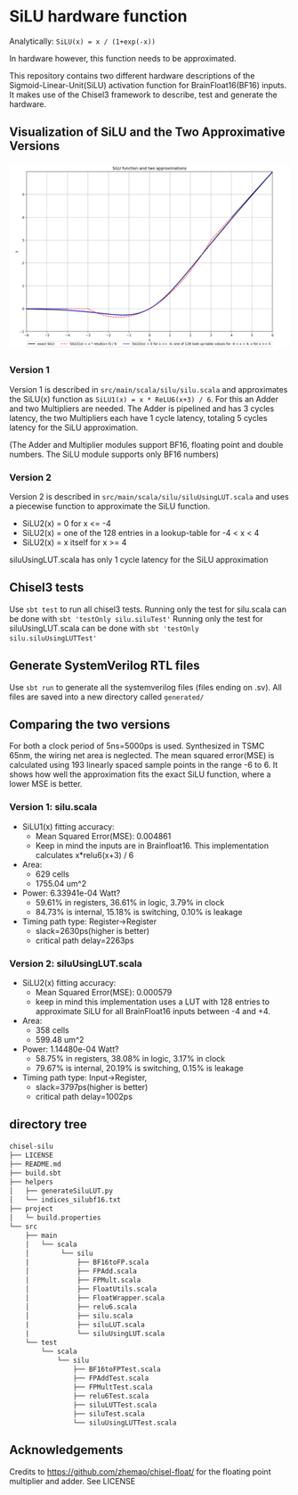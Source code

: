 # SiLU hardware function
Analytically: `SiLU(x) = x / (1+exp(-x))`

In hardware however, this function needs to be approximated.

This repository contains two different hardware descriptions of the Sigmoid-Linear-Unit(SiLU) activation function for BrainFloat16(BF16) inputs.
It makes use of the Chisel3 framework to describe, test and generate the hardware.

## Visualization of SiLU and the Two Approximative Versions
![SiluFunctionandApproximations](helpers/SiLUand2ApproxFunctions.png)
### Version 1
Version 1 is described in `src/main/scala/silu/silu.scala` and approximates the SiLU(x) function as `SiLU1(x) = x * ReLU6(x+3) / 6`.
For this an Adder and two Multipliers are needed. The Adder is pipelined and has 3 cycles latency, the two Multipliers each have 1 cycle latency, totaling 5 cycles latency for the SiLU approximation.

(The Adder and Multiplier modules support BF16, floating point and double numbers. The SiLU module supports only BF16 numbers)

### Version 2
Version 2 is described in `src/main/scala/silu/siluUsingLUT.scala` and uses a piecewise function to approximate the SiLU function.
- SiLU2(x) = 0  for x <= -4
- SiLU2(x) = one of the 128 entries in a lookup-table  for -4 < x < 4
- SiLU2(x) = x itself  for x >= 4

siluUsingLUT.scala has only 1 cycle latency for the SiLU approximation

## Chisel3 tests
Use `sbt test` to run all chisel3 tests. Running only the test for silu.scala can be done with `sbt 'testOnly silu.siluTest'`
Running only the test for siluUsingLUT.scala can be done with `sbt 'testOnly silu.siluUsingLUTTest'`

## Generate SystemVerilog RTL files
Use `sbt run` to generate all the systemverilog files (files ending on .sv). All files are saved into a new directory called `generated/`

## Comparing the two versions
For both a clock period of 5ns=5000ps is used. Synthesized in TSMC 65nm, the wiring net area is neglected.
The mean squared error(MSE) is calculated using 193 linearly spaced sample points in the range -6 to 6. It shows how well the approximation fits the exact SiLU function, where a lower MSE is better.
### Version 1: silu.scala
- SiLU1(x) fitting accuracy:
    - Mean Squared Error(MSE): 0.004861
    - Keep in mind the inputs are in Brainfloat16. This implementation calculates x*relu6(x+3) / 6
- Area: 
    - 629 cells
    - 1755.04 um^2
- Power: 6.33941e-04 Watt?
    - 59.61% in registers, 36.61% in logic, 3.79% in clock
    - 84.73% is internal, 15.18% is switching, 0.10% is leakage
- Timing path type: Register->Register
    - slack=2630ps(higher is better)
    - critical path delay=2263ps
### Version 2: siluUsingLUT.scala
- SiLU2(x) fitting accuracy:
    - Mean Squared Error(MSE): 0.000579
    - keep in mind this implementation uses a LUT with 128 entries to approximate SiLU for all BrainFloat16 inputs between -4 and +4.
- Area: 
    - 358 cells
    - 599.48 um^2
- Power: 1.14480e-04 Watt?
    - 58.75% in registers, 38.08% in logic, 3.17% in clock
    - 79.67% is internal, 20.19% is switching, 0.15% is leakage
- Timing path type: Input->Register,
    - slack=3797ps(higher is better)
    - critical path delay=1002ps

## directory tree
```
chisel-silu
├── LICENSE
├── README.md
├── build.sbt
├── helpers
│   ├── generateSiluLUT.py
│   └── indices_silubf16.txt
├── project
│   └─ build.properties
└── src
    ├── main
    │   └── scala
    │        └── silu
    |            ├── BF16toFP.scala
    │            ├── FPAdd.scala
    │            ├── FPMult.scala
    │            ├── FloatUtils.scala
    │            ├── FloatWrapper.scala
    │            ├── relu6.scala
    │            ├── silu.scala
    |            ├── siluLUT.scala
    |            └── siluUsingLUT.scala
    └── test
        └── scala
            └── silu
                ├── BF16toFPTest.scala
                ├── FPAddTest.scala
                ├── FPMultTest.scala
                ├── relu6Test.scala
                ├── siluLUTTest.scala
                ├── siluTest.scala
                └── siluUsingLUTTest.scala
```
## Acknowledgements
Credits to https://github.com/zhemao/chisel-float/ for the floating point multiplier and adder. See LICENSE
